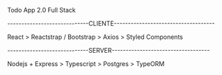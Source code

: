 Todo App 2.0 Full Stack

-----------------------------CLIENTE------------------------------------

React  >
Reactstrap / Bootstrap  >
Axios  >
Styled Components


-----------------------------SERVER-----------------------------------

Nodejs + Express  >
Typescript  >
Postgres  >
TypeORM

